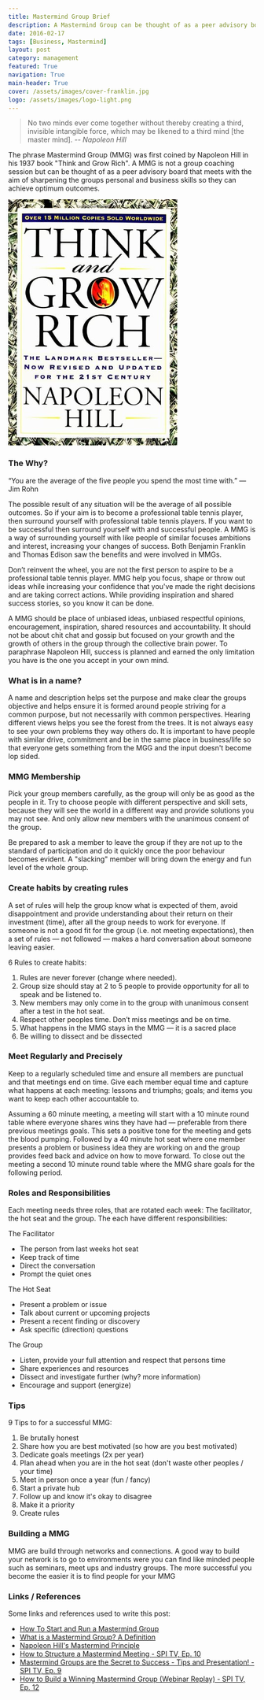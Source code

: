 ```yaml
---
title: Mastermind Group Brief
description: A Mastermind Group can be thought of as a peer advisory board that meets with the aim of sharpening the groups personal and business skills so they can achieve optimum outcomes
date: 2016-02-17
tags: [Business, Mastermind]
layout: post
category: management
featured: True
navigation: True
main-header: True
cover: /assets/images/cover-franklin.jpg
logo: /assets/images/logo-light.png
---
```

> No two minds ever come together without thereby creating a third, invisible intangible force, which may be likened to a third mind [the master mind].
> <cite> -- Napoleon Hill </cite>

The phrase Mastermind Group (MMG) was first coined by Napoleon Hill in his 1937 book "Think and Grow Rich". A MMG is not a group coaching session but can be thought of as a peer advisory board that meets with the aim of sharpening the groups personal and business skills so they can achieve optimum outcomes.

[![Think and Grow Rich - Book Cover](/assets/images/think-and-grow-rich.jpg "Think and Grow Rich - Book Cover")](http://ws-na.amazon-adsystem.com/widgets/q?_encoding=UTF8&ASIN=1585424331&Format=_SL110_&ID=AsinImage&MarketPlace=US&ServiceVersion=20070822&WS=1&tag=iate-20)

### The Why?

“You are the average of the five people you spend the most time with.” — Jim Rohn

The possible result of any situation will be the average of all possible outcomes. So if your aim is to become a professional table tennis player, then surround yourself with professional table tennis players. If you want to be successful then surround yourself with and successful people. A MMG is a way of surrounding yourself with like people of similar focuses ambitions and interest, increasing your changes of success. Both Benjamin Franklin and Thomas Edison saw the benefits and were involved in MMGs.

Don’t reinvent the wheel, you are not the first person to aspire to be a professional table tennis player. MMG help you focus, shape or throw out ideas while increasing your confidence that you've made the right decisions and are taking correct actions. While providing inspiration and shared success stories, so you know it can be done.

A MMG should be place of unbiased ideas, unbiased respectful opinions, encouragement, inspiration, shared resources and accountability. It should not be about chit chat and gossip but focused on your growth and the growth of others in the group through the collective brain power. To paraphrase Napoleon Hill, success is planned and earned the only limitation you have is the one you accept in your own mind.

### What is in a name?

A name and description helps set the purpose and make clear the groups objective and helps ensure it is formed around people striving for a common purpose, but not necessarily with common perspectives. Hearing different views helps you see the forest from the trees. It is not always easy to see your own problems they way others do. It is important to have people with similar drive, commitment and be in the same place in business/life so that everyone gets something from the MGG and the input doesn't become lop sided.

### MMG Membership

Pick your group members carefully, as the group will only be as good as the people in it. Try to choose people with different perspective and skill sets, because they will see the world in a different way and provide solutions you may not see. And only allow new members with the unanimous consent of the group.

Be prepared to ask a member to leave the group if they are not up to the standard of participation and do it quickly once the poor behaviour becomes evident. A "slacking" member will bring down the energy and fun level of the whole group.

### Create habits by creating rules

A set of rules will help the group know what is expected of them, avoid disappointment and provide understanding about their return on their investment (time), after all the group needs to work for everyone. If someone is not a good fit for the group (i.e. not meeting expectations), then a set of rules — not followed — makes a hard conversation about someone leaving easier.

6 Rules to create habits:

1. Rules are never forever (change where needed).
2. Group size should stay at 2 to 5 people to provide opportunity for all to speak and be listened to.
3. New members may only come in to the group with unanimous consent after a test in the hot seat.
4. Respect other peoples time. Don’t miss meetings and be on time.
5. What happens in the MMG stays in the MMG — it is a sacred place
6. Be willing to dissect and be dissected

### Meet Regularly and Precisely

Keep to a regularly scheduled time and ensure all members are punctual and that meetings end on time. Give each member equal time and capture what happens at each meeting: lessons and triumphs; goals; and items you want to keep each other accountable to.

Assuming a 60 minute meeting, a meeting will start with a 10 minute round table where everyone shares wins they have had — preferable from there previous meetings goals. This sets a positive tone for the meeting and gets the blood pumping. Followed by a 40 minute hot seat where one member presents a problem or business idea they are working on and the group provides feed back and advice on how to move forward. To close out the meeting a second 10 minute round table where the MMG share goals for the following period.

### Roles and Responsibilities

Each meeting needs three roles, that are rotated each week: The facilitator,  the hot seat and the group. The each have different responsibilities:

The Facilitator

- The person from last weeks hot seat
- Keep track of time
- Direct the conversation
- Prompt the quiet ones

The Hot Seat

- Present a problem or issue
- Talk about current or upcoming projects
- Present a recent finding or discovery
- Ask specific (direction) questions

The Group

- Listen, provide your full attention and respect that persons time
- Share experiences and resources
- Dissect and investigate further (why? more information)
- Encourage and support (energize)

### Tips

9 Tips to for a successful MMG:

1. Be brutally honest
2. Share how you are best motivated (so how are you best motivated)
3. Dedicate goals meetings (2x per year)
4. Plan ahead when you are in the hot seat (don't waste other peoples / your time)
5. Meet in person once a year (fun / fancy)
6. Start a private hub
7. Follow up and know it's okay to disagree
8. Make it a priority
9. Create rules

### Building a MMG

MMG are build through networks and connections. A good way to build your network is to go to environments were you can find like minded people such as seminars, meet ups and industry groups.  The more successful you become the easier it is to find people for your MMG

### Links / References

Some links and references used to write this post:

- [How To Start and Run a Mastermind Group](http://www.lifehack.org/articles/productivity/how-to-start-and-run-a-mastermind-group.html)
- [What is a Mastermind Group? A Definition](http://www.thesuccessalliance.com/what-is-a-mastermind-group.html)
- [Napoleon Hill's Mastermind Principle](https://www.youtube.com/watch?v=LDHCoNnuqUI)
- [How to Structure a Mastermind Meeting - SPI TV, Ep. 10](https://www.youtube.com/watch?v=6N-rAEgIxOY)
- [Mastermind Groups are the Secret to Success - Tips and Presentation! - SPI TV, Ep. 9](https://www.youtube.com/watch?v=p28vrcjZ8jc)
- [How to Build a Winning Mastermind Group (Webinar Replay) - SPI TV, Ep. 12](https://www.youtube.com/watch?v=U0Np-IszK-8)

